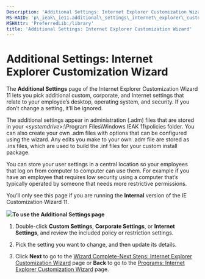 ```yaml
---
Description: 'Additional Settings: Internet Explorer Customization Wizard'
MS-HAID: 'p\_ieak\_ie11.additional\_settings\_internet\_explorer\_customization\_wizard'
MSHAttr: 'PreferredLib:/library'
title: 'Additional Settings: Internet Explorer Customization Wizard'
---
```


# Additional Settings: Internet Explorer Customization Wizard


The **Additional Settings** page of the Internet Explorer Customization Wizard 11 lets you pick additional custom, corporate, and Internet settings that relate to your employee’s desktop, operating system, and security. If you don’t change a setting, it’ll be ignored.

The additional settings appear in administration (.adm) files that are stored in your &lt;*systemdrive*&gt;:\\Program Files\\Windows IEAK 11\\policies folder. You can also create your own .adm files with options that can be configured using the wizard. Any edits you make to your own .adm file are stored as .ins files, which are used to build the .inf files for your custom install package.

You can store your user settings in a central location so your employees that log on from computer to computer can use them. For example if you have an employee that requires low security using a computer that’s typically operated by someone that needs more restrictive permissions.

You’ll only see this page if you are running the **Internal** version of the IE Customization Wizard 11.

![](../common/wedge.gif)**To use the Additional Settings page**

1.  Double-click **Custom Settings**, **Corporate Settings**, or **Internet Settings**, and review the included policy or restriction settings.

2.  Pick the setting you want to change, and then update its details.

3.  Click **Next** to go to the [Wizard Complete-Next Steps: Internet Explorer Customization Wizard](wizard_complete_next_steps_internet_explorer_customization_wizard.htm) page or **Back** to go to the [Programs: Internet Explorer Customization Wizard](programs_internet_explorer_customization_wizard.md) page.

 

 




